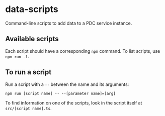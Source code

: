# data-scripts

Command-line scripts to add data to a PDC service instance.

## Available scripts

Each script should have a corresponding `npm` command. To list scripts, use `npm run -l`.

## To run a script

Run a script with a `--` between the name and its arguments:

`npm run [script name] -- --[parameter name]=[arg]`

To find information on one of the scripts, look in the script itself at `src/[script name].ts`.
